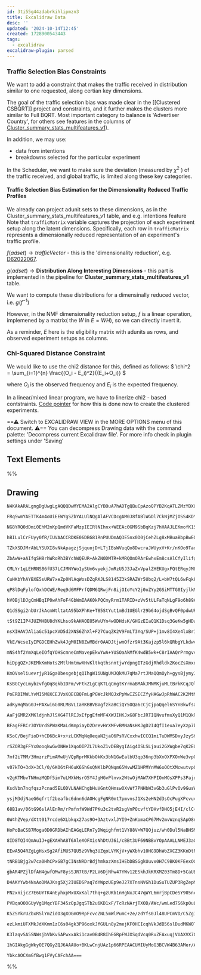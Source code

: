 ```yaml
---
id: 3ti55g44zdabrkihlipmzn3
title: Excalidraw Data
desc: ''
updated: '2024-10-14T12:45'
created: 1728900543443
tags:
  - excalidraw
excalidraw-plugin: parsed
---
```

### Traffic Selection Bias Constraints

We want to add a constraint that makes the traffic received in distribution similar to one requested, along certian key dimensions. 

The goal of the traffic selection bias was made clear in the [[Clustered CSBQRT]] project and constraints, and it further makes the clusters more similar to Full BQRT. Most important category to balance is 'Advertiser Country', for others see features in the columns of [Cluster_summary_stats_multifeatures_v1](https://fburl.com/data/41xrrytq)). 

In addition, we may use:

- data from intentions
- breakdowns selected for the particular experiment

In the Scheduler, we want to make sure the deviation (measured by $\chi^2$ ) of the traffic received, and global traffic, is limited along these key categories. 

#### Traffic Selection Bias Estimation for the Dimensionality Reduced Traffic Profiles

 We already can project adunit sets to these dimensions, as in the Cluster_summary_stats_multifeatures_v1 table, and e.g. intentions feature 
 Note that `trafficMatrix` variable captures the projection of each experiment setup along the latent dimensions. Specifically, each row in `trafficMatrix` represents a dimensionally reduced representation of an experiment's traffic profile.

$f(adset)\rightarrow trafficVector$ - this is the 'dimensionality reduction', e.g. [D62022067](D62022067).

$g(adset)\rightarrow \textbf{Distribution Along Interesting Dimensions}$ - this part is implemented in the pipeline for **Cluster_summary_stats_multifeatures_v1** table.

We want to compute these distributions for a dimensinally reduced vector, i.e. 
$g(f^{-1})$

However, in the NMF dimensionality reduction setup, $f$ is a linear operation, implemened by a matrix( the $W$ in $E=WH$), so we can directly invert it.

As a reminder, $E$ here is the eligibility matrix with adunits as rows, and observed experiment setups as columns. 

### Chi-Squared Distance Constraint

We would like to use the chi2 distance for this, defined as follows:
$ \\chi^2 = \\sum\_{i=1}^{n} \\frac{(O_i - E_i)^2}{(E_i+O_i)} $

where $O_i$ is the observed frequency and $E_i$ is the expected frequency.

In a linear/mixed linear program, we have to linerize chi2 - based contstraints. [Code pointer](https://www.internalfb.com/code/fbsource/[3d0553a64ffe]/fbcode/fblearner/flow/projects/clustered_csbqrt/cluster_balancer_new.py?lines=47) for how this is done now to create the clustered experiments.

==⚠  Switch to EXCALIDRAW VIEW in the MORE OPTIONS menu of this document. ⚠== You can decompress Drawing data with the command palette: 'Decompress current Excalidraw file'. For more info check in plugin settings under 'Saving'

## Text Elements

%%

## Drawing

```compressed-json
N4KAkARALgngDgUwgLgAQQQDwMYEMA2AlgCYBOuA7hADTgQBuCpAzoQPYB2KqATLZMzYBXUtiRoIACyhQ4zZAHoFAc0JRJQgEYA6bGwC2CgF7N6hbEcK4OCtptbErHALRY8RMpWdx8Q1TdIEfARcZgRmBShcZQUebQBWbR4aOiCEfQQOKGZuAG1wMFAwYuh4cXQoLCgU4shGFnYuNB4AThb+EvrWTgA5TjFuAGZ4nniAFgBGQbaOyEIOYixuCFwA

FRqSwmYAETTK4m4oUiEEWYgSZbYALUlNQgAlAFVCDcgAM0J8fABlWGDl7CkNjMZjOSS4KDYSSvCDMI5sADWCAA6iR1NwJmc4UCkb8YP8JIIPDCgX5JBxwjk0JiCpA2HBcNg1DAMQAGVlnazKAmoDm0iCYbjOCZjRKsiY8MYANilLQA7IM5S0xjxBmcWWhhYrtAAOCbxEbxHWssaDHUqrHwpEAYTY+DYpGWAGJ2a7WTDNIyEcpSQtbfbHRInfrcLh

NG8YRQ0dDmi0EhM2nKpQmdVKFaMzpIEIRlNIhnx+WEEAc0GM9SbBqKzj7hHAAJLEKmofK1SAADTrUtZQgA4oRHrg23LWcoEQAJe4ANTH8Tbk4gtIAumc3uQMg3uBwhF8zr7iBSQZvt/gzpphAsAKLBDJZJu5Zf8oRwYgQ4sYuU8HUtVmKwas+ITDStQQEQHAIkeO78va2BIiWqBvAQYQrpwUDfIQRjlDwfLAW8KEAGK4PonwaqgQElJUmDVBIAAK

hBILulCrFUyy0fR/IUVAACCRDKE06DBG81RnPUUDmAQ3E5nx0D0jCehZLg8xMBuaBbpBwEOjm8wEExlEsXRMK4EIUBsPc4ToeURwnGcoEIGO2a5lRpHaFKBQAL4dEU5FlMsHEwl0jRDGawlMN0HB9BwAxoKm4xjKacpymc8yLIKEi4EYMJbLswT7IcxynPyFwSPcrKTqyVwtAgPQwh8Xx4jyECAsCoLgpC0KWjiKLRhi7WIggdXlLCdoXLuwi5ge

TZkXSDJMrAbLYSUXI8vNkApagzjSjquojD+LTjIBsWVuqQo8DwcraJWUyxV+Kr/nKOo9TadoOs6brsh6Xo1kIfpPYG6DBvEobhpGXWxvGibJi0qbpvEmb2XmaCDAWwFFnBCYGsq4xSjD/KffWjZ5LSkDWnWqzbN8coAFI6vcACy0yUAAihMFMAPpRGMC61A+OFrggymoKpJ78nu40QULwFnl9xBXukmTZHk3MlE+L45dSH5fj+Cr/oB1nzOBKnHt

ZbAwW+aAIfgSH8rhWRoRh3BYchWQEUR+AkZN0DMTR+kMRQOmORArEwhxEm8csAlCfyIlifgIdScZcCyShCkUqQ/OC2cGn+NpnvoIHnJGSZZl22gln5cBNl2Tm8NOS5xTuQUnmQLAiDLIE2BRBw3JscB/mcBip33ZHIWNOFkWoKmyYTEmqqJQsSwSJo/4ZTseym6gpeJXBEBtizQgM48ACa+gXgfYwUJxCKkAfnFXM4UpvAA8tVnw/H8A2NSCYIQl

CMLYr1qLEHRNSB6fU37LCJMNYWo1ySUm6vyekjJmRzU5J3JaZxVpalZHEKUgxFQtERqyJM8UkYlBIs4RGUptBT1OhMHUp14g4KxlKEB/pnpBleu6U8H09ysN+hAJ0J0dSaAQFKYGgCYyoDGKybQHDZFqn5FmKujkJhdhkbIt0M9CwIDXlPFUKiFQJmrKSPGd5CYQH0B8bYPRiDUTYHWCgzgETWARMiLMRg6wAGlXgrTWJOOUD8oDImojHNg2xHiS

CuHKbYhAYBXE5sURW7xeZp0NlAqWosDZqRKJLS8145Z3kSRAZWr5Ubq2/L+bW7tQL6wFqk8uxtYLcHNmENyHl2LeQkG3DuXc/LDz7tSP8CUh4NF6P0cogERgSn/LKWeyVliL1EYlFe2U14bwKlvcgkhnBXH0DwCg35VgHw8fEOUyhVC4GcC8FcL9+oAiBJ/FqP8QEAKAaREBtzCRDQOCNMkGS3nwOmkg6k7IUE9LQMtAUQophSmwbgpUBCiEfiOp

qP8lDqFylofQxhDCWE/Req9d6MFPrfQDM6QRwjFn8ijOIoYcY2j0oZYy2GSiMTTG0IyjlkMsTaNRuMYhWD5HAVxg2UxrZzGWOsbY+xjjnGuIQO4rxswfGrD8QEoJISwkRKiTEuJS4VzJLgunNJCw/lGolueaWeTbwKzOMU1WpEymaz/ABKpesxZGxNnBZpCBWkN3aS3TpCB26LW7p0PpfERSDGYcM0Ko9ygwqVPEaYppZnz3QIvOUy8soIHtWs4C

hV0BjlDJgCmHBqIP0wAhFoF4GbWmIAAK0kPQCmyRrm1TARID+zVv5tULFaTqNLgF9o6h89AEDvlpLGrAod6lAWzWBRCkN3AIUYIlCqZycL8FYURSQyAZDUVUI/BiuhcoGFRpxcO3qvD8VukJd6HheKgzkpEWI15bLOUcujcBRRDkMRSLUeo9k7sUb21ZLKJULRTpGNrCKgmYqLGECsTYuxDinFgTlQq7xApfH+MCcEzioTwmROibE+JYBCmrkInz

Q1dSSgi2nbUrJkAcmWtltatA95bXPhKe+T85StYut1mBd1UEGlr29b64ojdSgBvQF0pdwURkRtwbuhg4a4321wayFoEwfyCs2HPVaEBF46izavOCebNhbzbGwAi9aACORh6AszLfcTAbYODfHoMoK4BHn7tvxO/e53bWq/37S8iRwH+2jsGsSH5U7DwzpKAgmabsQX8iXeC9BULMUbrwQitMSL+RkJ4DKQ9NCT1nqYbi0l7CCVcKJQ+2rf1n2UuA

tSt9Z1IP4JUZMHBU8dYKLhso9kAHAOEO5WvUYn4wODHdsK/GHGzEIaQ1K1Dsq3GeKw5gHDar8OEa1SR3VXN9VUZSUxiA9HEuMfFtki1Msbzyw44Uu1OjHUVME1BN1mTbuQGgo0s2iEfV1zacBZuA15OoNDXUcNrKcGKdjWM7gOphwqm3e7JKabjPabMysizeVN7LDlAfCY7nsA9BaLga0PAH49A8RTezcB4iPDrJwq2NyO3oC7V/ULzyQb/ORtFz

nsXIHAVJAliaGc51pcXVD5d2XNS6ZhXl+F27CuqZK2V9FmLT3Yq/SUP+j1mv8I4Xe4lxBr1Ps/BS19Eio0JElCMWUCY+vTGxt+4bc0xvqKmJNuCWEDSShPe0HGxjYNLfgxK5D0q0MuM24qsxO2VW4fVQRzVxGdVkYowakTYuLWmto8x+7VqnvNhe9x+11CNYfcG+Xb7N2PUA/gkDyThR/UQ6Dd0/4COAoDKkT30ZEV42lZ4CoiUGPDPzNZJxXHOb

VkE/WcseIyIPGDCEHhZwk4JgM0IN8ZwMBdr0AADJtjwmOfzr9At3Kajzp5l6kQRbgYLkdwvx0kmgX892KWgWkXS8BTLvICua0yosK+WauxCyKa0B62ulWeuNWbCf0puDW96FqluLW1uL6ZwHWduXWrQc2UoruA27sP61cIoEKIG1IgeioUwOo+mkAC2oqwEK2kqKGMq6G8e22u2eGGqRG2qpGeqVsOeP2PyJqDGZqd2UsD2+SNqj4Feb2fGTqlSQ

mNS4hf2YmXqLeIOfqYOHScmneCmMavepEkwYwA+YUSOaAkMfK4wdB5wk+C8rIAAQrPrmgvvmlvJOPQEYFMAiPEHWHKI4TTI4Z8BTI4W8PQNsHhOBG2pfvVNzo8r2s/v/PzlFi/lfp8nFpOjAtdl/tLsghlnLllvyKuhKKAaroQurpAc4JKGikejrlVhekkUbggSbvVvyJ6I1qgY+ugUIpgVSvzvbiMKKKVjpsqCom7syr+mgPFOyngb1uMSonQn7

hiDpgQZ+JKEMkKmHots2MtlHmtmwXHvKltkqthsnntjwYdpngITzGdjRhdldk2KocZsXmxqXpxrISrPIdXgJrXiUNUrnv8eoU0poWAPXFJu3q3PoXLmYayhaIYYPmPHNqPmmLQbYZjkZovNaC4fPlZIvhIAzGOBwIQDqMiPZtRPZgiD0JKM5vcM4M4EYJoFQDETFvET2mFh1I/klgIELukWOl8u/r8gxrkYgvOr/rLmCoAcUVCuyGUVuhURAcVsd

KmOVseliuevrjyR1Gga0besgebjqQIhgW1iUNgUMJQkMU7qMa7rtJMaQQmOyh+gysBjymyJWGiZGtBk+OHrsZHohiwTHhtscQnmKknqqtwWnrwUdlnqduuPcb9pdvnmIYXi8ZISXgUlxl8aUgoTXq6sJsIaJp6iCRbMDmCaDl5LJiBIpL0kptwGMMqGYRptSN+HqJBoqO7gZnMg4dsDifjnie4SxBQHhC0DTJxDwJxNaHKJoG2PZpOPZo4ZIMQEY

KsBGCycLmybzvfgOq8qkb1DFm/vFtkZLgCqKTLqCmgtKYrmaBMAkJMNMKjuMLtBrkKCqJQlImMBilMPKHdGaKYVuYaUge0dwl0cbsGDwJoDqKmLbvLkNiys0MaMsWrKKF2EqPNtsYwSUMwdHutuwcGZwecRGQdhnvwSdoIXcYCZAI8dwI3E3LoTwLSOCRIbkm8RmZ8TxmrDmb8XmSoSmf9uJkDpaLgKQFAMEQsPMMoBRRgAsKJY4J3JJfgKEFALa

PoERDIMWLYvMI5M8XCEJVxKQECBQFmLgPGWcJkMQJxPpWwIZSECZfyHAGwJpRhWAC2K2MtMUKyITIks5YTGAG5WADNp5UuK3tJuDmHNWbCWgPED+I2RYZIjqAaD+F2CHvmvYemqyBeL2blP2VZssM4MoNaEfvQNRAgI8PQPcPcHhHIN8KsM4MwJxIchfqycFrfokQbuFike8q/gKYeZ/lLqefkf/oUVKcBKumaHEOyPWamJKPqJWH+cBGQiKIkGQ

adKyHqMaG0J+PAXwi6G0RLMBVLIaRKBBVBVgfzkaBCiQY5OQa6cCjCjpoQqel6SYnBkwfsawbHhhicYnlwankRXwcdgkrGdRpJVRWgDRTJphAxaeK8Y9qxcBK9tmT8c6n8X9vXs8XxRoSWYJcJTJeJZJWZbjXJQWeXIpcpapfsBpVkJJTpcJRZQZUZbZcBGZXTVZQzZJfZY5S9cUC5bUH5R5a2F5TzcUOdUqr5YFVzMFZCYGsGjCQicph+TFUPvb

AaFjGMR2XMKldjnhJlSXG4TlRIJxEfpgEfmMF4XWJIHKJxG8FbcJRTIQNvufmuXyQ1M1QkRyckYOgLm1WkfVAeVkb1SealgNQtENSukKJBXKQVoqfNUKBQqqfUXAf+d0bqa6Gbk1i0Uab0SaZAGaQjLgT1gQQsZ+Xacol2IhaRNdEmuKMME9T6ULeKv6dhYcZ9SGSNT9ftunv9TGWRXGSDUmdds8SxlIexmXpmexQ6pxcjdxfJcCYDiWZLToZWb5

BFagFFRCr3OYUrdSPWaKMaLdKmpiayD2DrevHrXMFvBMNaNsHKJgD2I4QfI1eua7eyXzp7bubiF1ZkXnkKTkX1UHQuueeUGHVeXQirvKTulUdKLURVuqdVknaBYBXtZ0QdcnU6MImMJoMQJoNBc0FMFQm0PFS0BDGQTCiXfmOXfFdKJ+EerXTsR8bcb3cTXRv3U8SmUPemTIfDXIYjfxlPcoTPUWXPZbDhChLbJhBCtbFAM7MRE/uRDnBALpqyAA

KSoC/BejFioD+hCD6BcA+x+zLCKMqNqOeqaN2jaO6PsRVCxxhwICCQ1miTuDWMSDxyJzySKSpyM3JakCaQcDZy6QSCGOqNRAmNaM6MGQFymSsDFyn3ZWo0UiVxTE1wL0Vkd4y09Ir1TAmiK1jwqIPVSiQWbGdlY6Lw9imZLLZquGxPnBbzIi4DbC4CPBMhsAeI9hXCTgIgsweIMyOE8COGTg0yP3O0bl35NHbmRadXO1+3f0S6yNTT9UAMFGSnAN

rSZOR3gFFYx0ooqkwGwONHe1XqoOIPZL7UkoZ1vDEBygIAig4OSLSLjaui2GXWgbe7qK2EUGoAYrxD4IEETah4wZ0N7GN0HEfUcGnFhkp4d1RnXGkUMPA1MOUUsOSXsMsWcNKzcO8ZI1KFfb5kN6FlN4SZaEQmL2pNd7Q5qa1kDJzbZPiNYKyij5JoH1T49jH3lPmZZVlz638RBpqAeLWiEAXg6j6D2Y8B4TIjOCkn1pthH6DNxHP2bmjNcle1al

7mf2i7MM/3HmzrzPimAMwUjVQpRprMKkbOkKx3bN1GwEalbU3qp36np3bXnOXPXOnWe3vpOkMpkPNB3P3NgaDzIw3WkQwqihAYAS0NOUN2rbvVBmYZgvt2XHEUA3kZA3nYJmg24vmppkovPZj2V7vZcX8PwsgSz3N7z2Ett7EtQlpPd5y1/oEHUvI6tDijfi2kFSa0lNPyst47suE4SCrCIZGAjj4DYCaA0ykD3CrDxD2Z1g+asjUT0AytBY35u2

v07kTO+3dX+3Cl/0/6KO6tFH6uK6ShGsQNKlbPQNqm65WvwMZ1HPMYnMW6oOOtXMcwutvp0ruttCalSCe5esvOyIijl1kH6LJq2EMFc2QBYXAvRtfWhlxuRlXEkWA091wvpvquiED1sMw3SHZtsW5uT1Yt144vo3FsEtlnaEpOVuks1mhRw6qYb1NmkSKgVioXolttH3zidtz59kcvn3LAswtDIj0CNqPAtrMD2aaAuDMwsDhAJxO2ytLsv1bmKv

v2gKTMbvTNHmzMQDf5im7uLMXkHsrO5Y4JgHGvPlnvx2WtwOjMAW7XHPIOnMOsXPPs3Pajdb4GEHF2wWJP/o+vRVaI6Kj5lhTw/lhvgcRsBk4VHExvfUEW/Wd3Rk3ElCUaMOocIvpLJkXbIuw2ouQAI0Yu8MEf/Fo28UkegmMUhW6GXbQnpM1sDL4L1sDInQB6mgT5dlpWtMn2Wa8fOOTjURXDbCOEIjWirAsw9D1rehXA9iYDkIsyPALvX4PKKc

KsdVbn7nqfqszPcnad5ELODVLNAHChgbHuVGntQHmswOXvWf7PNHbW3vGb3uGlPvOv9GusWmO4jEu7jEtse5wXjzevjYo2wgBv6jmgEKnTJUlBgcR6vVAtRu4UxewdxeQsIeJvZ7kWFtpuD1Ycj30NotZkFeKGfaEc8UXYY3FktJluVeVmQ61c9yw4DLw5y0MdEOmiTDTWMsOE9gTr5rLJcfdv4mFpSjOCrDYDbB1pXwUDnPjCshGBjD4CkwLedp

ysjM3djNaeG6qfrtf2beafbc6dnn6dAOHcgFgNR0mt7pmvnsJ1Xs2eHN2d3sOcPugXPcvuvedazEF2edA9POljXU6KTzmhphA/Q++mw+RuBkI8wdt3I/xtd1JdJIY9peJkZcYdZc4/vHl4E8cWYvE/FdEeleCMluU9kdEsUfS1UcZOxRfv0exWpgmjfilasftfY49j4Bddn3VO5UUz1rYDkkTDSA/gsyznKAwD33UScSChyeLtLfytq/KdrsDRTO

68B1av/06tG96slAlEnRm/rPmfnfW9Wd7PKu3c2tvR2sgVnPOcvftYDHvfDHO5jE4I/clC+8Oqe8ecLH5OxSAcqiQwSgGEhTeguhXC6Qd4e0XaPtvzg5/VEuMLZLkIWT5Y9MOmbHLjhy4bZ8J6ufIHgCULbk8hGpZCrlLT0JVsyWG9OHLYVr5b1UARDJMAwhOSc8OuEcXnhU1xI8cu+EgeKGOCuBGAYA1oOABTGohQAewPQZwBTF8L3BCAB8TNNP

0W4hZVep/dXtt017rcde6XLbkqx27as9O+3AztvxlJYI9+ZnKomaCP67Mv2mvWznqSApO8nuN/N3nfze4O5H+1pb7urW/Z/cvmjpD9hYJB7/9+sKFMLjD0wpvVI+kA1utANj7wcE23dWFimxEL7hMuCZbLth1Hq4dvihXPPnE1J4Jl8BxfQgeWVoo08au1benhS0Y4W9yWiOagSmG0zSgFarbFvovEdoFQ+elTdgQWggD3BvgzAHoHWE0DOAj8Ew

HoPoBaCSB7Moga0D0GRDbAIhEAGqLERn7yDWqighfmt1VY88V+W7QOjuz/wh0Dul5NaBHSMEntNmh/SzuYOtZ1ZrBSDFAigxd72DXO+dL/v1i86/dEmDsALnBD6zNddMoHUAcEIg6hCouLdfCuGXi5QtEOSbZDvEONSJC0+yQjPnDXx7j0q8mQnASVzJ5ldS2pfctuXxIGV86ujHSUI10DatAoqsUSYIwOxxjgymrQ1gdxx7boAj8zgFoFcAvA9A

8ID8TQI4QmAuIJ+gEXAHhA8T6AleXOFXisNhDtU36i/cBBt3UF69NBBvYOpAAALLNMEJ3aOqaxRRa4LWlw69ndwd4PdbBqDKRNgFug3NfOPrR5j+1uZ/sOEvgwLndGHBGgGhWxf5uG3AFhDQRsbKIbAOhZIc4hnjdLuh1Ybp9UBqQvHnl3RY590R09PAdiJL5ECK2FfAwmUJo4DIRgpIhMNNiIb0tqRzQllvSLZa60qmnQ+gG2H0AswEAygezMQD

EEwA5Q4RZgLgHsxSg2AfiMUS7QU5z9Vhq3UZqoLVYKjV+yWXbhv10HG9DhWoZXCZ3KKnDtRUBXUZdwaIWD+0Vg21jYLuGOdnQZoi0a+ztzvsP2kPSAO/1UQ+tVM7zA0PWSVAQYghYfEIXD29GgtYu4IlHjEIT7zDEBzxZAeGOYpoC0hGA1EXmz4bYschjefijiOTH4jqupA6jkYRFDxVsxH5NdBdGAF2EmhrIMcBx2LFdtSxHQreNaGtAswEQmAe

tNRB1Bjg2w7ca0HhCPxGB7gCINsNRDrBdjhmkozXmsIHEbDBSGgkUuvx0H7C9BK0KFEexOGnczh5CJcRexXFXDECRojoluOd4Z1dxJyVzoePdZftTxAPcbHNQNwBsYoE8HaHePrpeiQRz4pHq+Lj5wDAxCApPt+MRaFsUhuPLPkBPw5ZCqyBfLEUX1I5QSihJLNMWGnKE0Ea+6mWKoBDAxyhXyboopofTHDt9OO7QpkRAFZAtihAUoGmC0E4jUR7

gbAR4PZjlDfAH4gwfQMwF8ysSJR7tB/P2LV6DjNhw47YWv12ESkhJkKRXMZ03Tm8D+5CaUBcKu4n8pR2pe3jcPs6KTDSKkmQe7xwKf95irwn3raOND2jXojo1GFghRLDgme7o70gCz9IR8zJeFX0ZZOiHx94BifVLvZNT5hjEREY5yTmwyFE8MRnk3IYmIKHkc/JlHAKTDiCl9ZSRMKKNFghNBtdimrIFiQlLYFJSKA9aB+PoFZBwBMpQiKUKsCM

D4AKYYwb4NsAoDMAJKsg5Xj2IUEDSPaq7dYWpzUEp9eJ27XTnsNVGh1DuSuTUZUP3RgZepMkg0efzZy3CDSpo1kOaNUn7jzSzgq0l9xf7uD3+Vo+5stO4DJgdokU1/iAI9FgDgRzdcyTH0On+ioR6PM6SmR/FXS/xkYlyXh2wHxjk+eQnyYUIhrvTZa6Y+Cb+R+mg8VqMs9CUDLrBFiWBJYmJvhOWDbAH4NMbYEfhnDMBHg1EQYY8DNBvAEQ3wMt

PN2xnijcZ7E6UYTK4nEyhxpMxUXxKal7thq+gzUKb1nHgNxJC47qWYL6mrjBpCDeSY905ncyJpjgj3u5xmlzY3hb/W0f3i+Gsobx7PDFMZMBa7TFZ+0l8RCyskBjoRQYvuhdKRZIjcuRSGMVgLjEFsjZz05Jm9NTEWzApGY4wh3OZ5hTx8JoDFK0ALHAzsJLs3CW7KSlGAPEbYR4JoCMA8APEJORwggGoiThJA+gKUGzDgDfBypMcyqUoM0EqDuJ

PVBqaOO0GUyVg1MqcYBF345zOpJgqSTb2u6KD1xF/TcRzNArjTXOD/AWc/wmLed7S6kp0uLOpA4JPwZYU9MeIgCh8TJCskFr3Isn9yjp1koebZI1kPEHJyfJyZn1uk8N7phs4jt5PK6mzQqS8univKtnmhsx8UP8OKCxjuCMSU+CmB3zLFbx60NMeIJOGIAUwhAuAHoG2BpgIhBgzANsDAHKo8A6wD9KOd2Nn54yOJ1UxQbVJ4kpzyZhvCcVv2Em

K5ZSYkrUZbxRSlYmZidO3qXOGmO9RpFcvcZNL5mWlPumC+2e/zdYfs0Jl48UPCmVD/C5ZgIiLk3SoWI9lZtC1WWj2TbBiU+oYseddPYXpDOFuZWeTwvxZ8LXpZswRaUOEX9JGOkGUkV+HWkflkwe8uYZlFdndcOB6AHUEYB1CPBVgR+ZEI8GcB1geAygA+I8DRkXh60IgZ2clw5xDMKpK7cZkTO15Jzxc9inYRTOamTjDO4rUBpAv37QLC5zMvxT

ezLkmiUFXMkJdXKmm1zC6s04gk3P96oxkJfGULn8y2mejKF0HCIcqhVkJdB56slDudMKWOTx56AlEfrJnmgSBGVSyCeAG5grA4Ab8qIJUGooFBoAWYDIGFV/QdAGAdECgI4XLku83gVKqlRsAagiBAgWQOsJUH0C/AS5GdCYFc05W0rsA9KuWEyvSDkrblLRI4NYGYAMgGVzAyADyv0p8rmVeEFZVss2F0qZVjK5layoJkSISEyqiVfypZW8lFV3

K3laqvSA5SNWsjbVbKvSAPwxxAki1cav0B4R8IhEGRpFWJXSqdVcq0RuZFAxuqjVUAXVX7CcZcs7GvqlVf6rVVRBaallaysZUBJ2rw16QC8AsBZoxqt4QlAyoarDW6qU1qwKrnuFpXMBGoXwNsNwGdHErC1QIL4A/WBSnRdQwfFHB2QgBGA2ABgHFT3AIAnAMQreeNbqtNVQq5MFqWlT6BIBiMfVuK4dcQF+AIAE4rq8dd42IA0w2AiwJNWGGCCY

1hGIAkgGgWkyOE7QGyZQJ6AAAUo+BKLwCnjUAz1p66RPEAACUMIUyMoG3BCVW4B63AMer/AXrVQHIXgB+t5AJA713a91XLHVVIhrVokTgJdOJUpcEApkOeN4yJqoBpMmQVdWDP5DYAiAM64+fyF8YEq8JGcIyDZHZbdq7A9aTvMwHDm4A4Ai65db400BrqKeHLFYO3EICMBVgLa9vmDWIHA9ggzGvuGcB5VwgDAua2TJUogkbq/silTiMxtY3sax

YbkcAOCXmGfBwg1FVyCAFchAA===
```

%%

